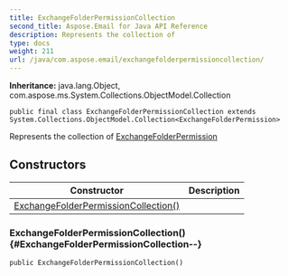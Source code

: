 ```yaml
---
title: ExchangeFolderPermissionCollection
second_title: Aspose.Email for Java API Reference
description: Represents the collection of
type: docs
weight: 211
url: /java/com.aspose.email/exchangefolderpermissioncollection/
---
```

**Inheritance:**
java.lang.Object, com.aspose.ms.System.Collections.ObjectModel.Collection
```
public final class ExchangeFolderPermissionCollection extends System.Collections.ObjectModel.Collection<ExchangeFolderPermission>
```

Represents the collection of [ExchangeFolderPermission](../../com.aspose.email/exchangefolderpermission)
## Constructors

| Constructor | Description |
| --- | --- |
| [ExchangeFolderPermissionCollection()](#ExchangeFolderPermissionCollection--) |  |
### ExchangeFolderPermissionCollection() {#ExchangeFolderPermissionCollection--}
```
public ExchangeFolderPermissionCollection()
```


